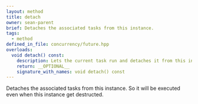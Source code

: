 ```yaml
---
layout: method
title: detach
owner: sean-parent
brief: Detaches the associated tasks from this instance.
tags:
  - method
defined_in_file: concurrency/future.hpp
overloads:
  void detach() const:
    description: Lets the current task run and detaches it from this instance.
    return: __OPTIONAL__
    signature_with_names: void detach() const
---
```

Detaches the associated tasks from this instance. So it will be executed even when this instance get destructed.

